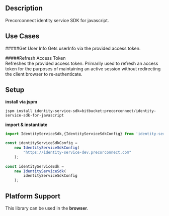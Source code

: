 ## Description
Precorconnect identity service SDK for javascript.

## Use Cases

#####Get User Info
Gets userInfo via the provided access token.

#####Refresh Access Token  
Refreshes the provided access token. Primarily used to refresh an access token for the
purposes of maintaining an active session without redirecting the client browser to re-authenticate.

## Setup  

**install via jspm**  
```shell
jspm install identity-service-sdk=bitbucket:precorconnect/identity-service-sdk-for-javascript
``` 

**import & instantiate**
```js
import IdentityServiceSdk,{IdentityServiceSdkConfig} from 'identity-service-sdk';

const identityServiceSdkConfig = 
    new IdentityServiceSdkConfig(
        "https://identity-service-dev.precorconnect.com"
    );
    
const identityServiceSdk = 
    new IdentityServiceSdk(
        identityServiceSdkConfig
    );
```

## Platform Support

This library can be used in the **browser**.